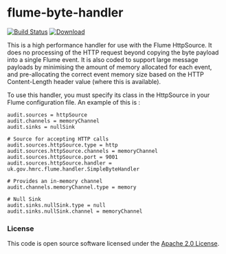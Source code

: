 
# flume-byte-handler

[![Build Status](https://travis-ci.org/hmrc/flume-byte-handler.svg?branch=master)](https://travis-ci.org/hmrc/flume-byte-handler) [ ![Download](https://api.bintray.com/packages/hmrc/releases/flume-byte-handler/images/download.svg) ](https://bintray.com/hmrc/releases/flume-byte-handler/_latestVersion)

This is a high performance handler for use with the Flume HttpSource. It does no
processing of the HTTP request beyond copying the byte payload into a single
Flume event. It is also coded to support large message payloads by minimising
the amount of memory allocated for each event, and pre-allocating the correct
event memory size based on the HTTP Content-Length header value (where this is
available).

To use this handler, you must specify its class in the HttpSource in your Flume
configuration file. An example of this is :

```properties
audit.sources = httpSource
audit.channels = memoryChannel
audit.sinks = nullSink

# Source for accepting HTTP calls
audit.sources.httpSource.type = http
audit.sources.httpSource.channels = memoryChannel
audit.sources.httpSource.port = 9001
audit.sources.httpSource.handler = uk.gov.hmrc.flume.handler.SimpleByteHandler

# Provides an in-memory channel
audit.channels.memoryChannel.type = memory

# Null Sink
audit.sinks.nullSink.type = null
audit.sinks.nullSink.channel = memoryChannel
```

### License

This code is open source software licensed under the [Apache 2.0 License]("http://www.apache.org/licenses/LICENSE-2.0.html").
    